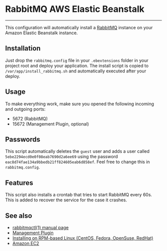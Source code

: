 # RabbitMQ AWS Elastic Beanstalk

---

This configuration will automatically install a [RabbitMQ](https://www.rabbitmq.com/) instance on your Amazon Elastic Beanstalk instance.

## Installation

Just drop the `rabbitmq.config` file in your `.ebextensions` folder in your project root and deploy your application. The install script is copied to `/var/app/install_rabbitmq.sh` and automatically executed after your deploy.

## Usage

To make everything work, make sure you opened the following incoming and outgoing ports:

* 5672 (RabbitMQ)
* 15672 (Management Plugin, optional)

## Passwords

This script automatically deletes the `guest` user and adds a user called `5ebe2294ecd0e0f08eab7690d2a6ee69` using the password `eac8d74fae134a9bbedb21ff824605eab6d858ef`. Feel free to change this in `rabbitmq.config`.

## Features

This script also installs a crontab that tries to start RabbitMQ every 60s. This is added to recover the service for the case it crashes.

## See also

* [rabbitmqctl(1) manual page](https://www.rabbitmq.com/man/rabbitmqctl.1.man.html)
* [Management Plugin](https://www.rabbitmq.com/management.html)
* [Installing on RPM-based Linux (CentOS, Fedora, OpenSuse, RedHat)](https://www.rabbitmq.com/install-rpm.html)
* [Amazon EC2](https://www.rabbitmq.com/ec2.html)